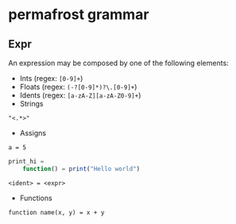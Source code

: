 # permafrost grammar

## Expr
An expression may be composed by one of the following elements: 
- Ints (regex: `[0-9]+`)
- Floats (regex: `(-?[0-9]*)?\.[0-9]+`)
- Idents (regex: `[a-zA-Z][a-zA-Z0-9]+`)
- Strings

`"<.*>"`

- Assigns

`a = 5`

```js
print_hi = 
    function() = print("Hello world")
```

`<ident> = <expr>`

- Functions 

`function name(x, y) = x + y`